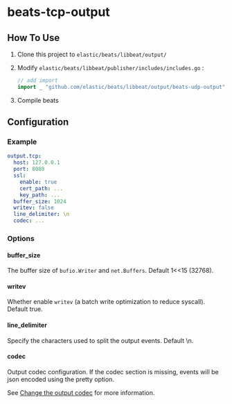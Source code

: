 # beats-tcp-output
## How To Use
1. Clone this project to `elastic/beats/libbeat/output/`

2. Modify `elastic/beats/libbeat/publisher/includes/includes.go` :
   ```go
   // add import
   import _ "github.com/elastic/beats/libbeat/output/beats-udp-output"
   ```

3. Compile beats

## Configuration
### Example
```yaml
output.tcp:
  host: 127.0.0.1
  port: 8080
  ssl:
    enable: true
    cert_path: ...
    key_path: ...
  buffer_size: 1024
  writev: false
  line_delimiter: \n
  codec: ...
```

### Options
#### buffer_size
The buffer size of `bufio.Writer` and `net.Buffers`. Default 1<<15 (32768).

#### writev
Whether enable `writev` (a batch write optimization to reduce syscall). Default true.

#### line_delimiter
Specify the characters used to split the output events. Default \n.

#### codec
Output codec configuration. If the codec section is missing, events will be json encoded using the pretty option.

See [Change the output codec](https://www.elastic.co/guide/en/beats/filebeat/master/configuration-output-codec.html) for more information.
